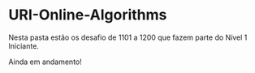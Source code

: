 # URI-Online-Algorithms

Nesta pasta estão os desafio de 1101 a 1200 que fazem parte do Nível 1 Iniciante.

Ainda em andamento!
